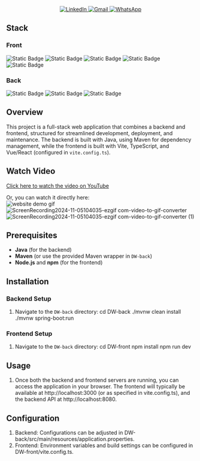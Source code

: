 <p align="center">
  <a href="https://www.linkedin.com/in/liuchen27/">
    <img src="https://img.shields.io/badge/linkedin-%230077B5?style=for-the-badge&logo=linkedin" alt="LinkedIn">
  </a>
  <a href="mailto:liu.chenbusiness@gmail.com">
    <img src="https://img.shields.io/badge/Gmail-D14836?style=for-the-badge&logo=gmail&logoColor=white" alt="Gmail">
  </a>
  <a href="https://wa.me/491772289641">
    <img src="https://img.shields.io/badge/WhatsApp-25D366?style=for-the-badge&logo=whatsapp&logoColor=white" alt="WhatsApp">
  </a>
</p>

## Stack
### Front
   ![Static Badge](https://img.shields.io/badge/Made_with-typescript-orange?style=for-the-badge&logo=typescript&logoColor=transparent)
   ![Static Badge](https://img.shields.io/badge/Made_with-React-orange?style=for-the-badge&logo=react)
   ![Static Badge](https://img.shields.io/badge/Made_with-formik-orange?style=for-the-badge&logo=formik&logoColor=transparent)
   ![Static Badge](https://img.shields.io/badge/Made_with-ant_design-orange?style=for-the-badge&logo=antdesign&logoColor=transparent)
   ![Static Badge](https://img.shields.io/badge/made_with-vite-orange?style=for-the-badge&logo=vite&logoColor=white)


### Back
   ![Static Badge](https://img.shields.io/badge/made_with-spring-orange?style=for-the-badge&logo=spring)
   ![Static Badge](https://img.shields.io/badge/made_with-apache_maven-orange?style=for-the-badge&logo=apachemaven)
   ![Static Badge](https://img.shields.io/badge/made_with-mysql-orange?style=for-the-badge&logo=mysql&logoColor=white)


## Overview
This project is a full-stack web application that combines a backend and frontend, structured for streamlined development, deployment, and maintenance. The backend is built with Java, using Maven for dependency management, while the frontend is built with Vite, TypeScript, and Vue/React (configured in `vite.config.ts`).

## Watch Video
[Click here to watch the video on YouTube](https://drive.google.com/file/d/1_FGK6comrvuYNIqG8Pgk8CY8gf_IYjwp/view?usp=drive_link)

Or, you can watch it directly here:<br>
![website demo gif](https://github.com/user-attachments/assets/a91b0b1b-0a30-4498-a07c-5f8c98dc528f)<br>
![ScreenRecording2024-11-05104035-ezgif com-video-to-gif-converter](https://github.com/user-attachments/assets/2aa9ea49-5394-47c4-8088-1f636b07043c)<br>
![ScreenRecording2024-11-05104035-ezgif com-video-to-gif-converter (1)](https://github.com/user-attachments/assets/fc8c2d66-f4a4-4d8d-a533-a97c4dfcbb66)<br>


## Prerequisites
- **Java** (for the backend)
- **Maven** (or use the provided Maven wrapper in `DW-back`)
- **Node.js** and **npm** (for the frontend)

## Installation

### Backend Setup
1. Navigate to the `DW-back` directory:
   cd DW-back
   ./mvnw clean install
   ./mvnw spring-boot:run

### Frontend Setup
1. Navigate to the `DW-back` directory:
   cd DW-front
   npm install
   npm run dev

## Usage
1. Once both the backend and frontend servers are running, you can access the application in your browser. The frontend will typically be available at http://localhost:3000 (or as specified in vite.config.ts), and the backend API at http://localhost:8080.

## Configuration
1. Backend: Configurations can be adjusted in DW-back/src/main/resources/application.properties.
2. Frontend: Environment variables and build settings can be configured in DW-front/vite.config.ts.

